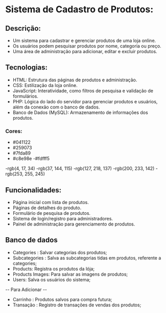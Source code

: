 # Sistema de Cadastro de Produtos:

## Descrição:

- Um sistema para cadastrar e gerenciar produtos de uma loja online.
- Os usuários podem pesquisar produtos por nome, categoria ou preço.
- Uma área de administração para adicionar, editar e excluir produtos.

## Tecnologias:

- HTML: Estrutura das páginas de produtos e administração.
- CSS: Estilização da loja online.
- JavaScript: Interatividade, como filtros de pesquisa e validação de formulários.
- PHP: Lógica do lado do servidor para gerenciar produtos e usuários, além da conexão com o banco de dados.
- Banco de Dados (MySQL): Armazenamento de informações dos produtos.

### Cores:
- #041122
- #259073
- #7fda89
- #c8e98e
-#fdfff5

-rgb(4, 17, 34)
-rgb(37, 144, 115)
-rgb(127, 218, 137)
-rgb(200, 233, 142)
-rgb(253, 255, 245)


## Funcionalidades:

- Página inicial com lista de produtos.
- Páginas de detalhes do produto.
- Formulário de pesquisa de produtos.
- Sistema de login/registro para administradores.
- Painel de administração para gerenciamento de produtos.

## Banco de dados

- Categories : Salvar categorias dos produtos;
- Subcategories : Salva as subcategorias tidas em produtos, referente a categories;
- Products: Registra os produtos da lója;
- Products Images: Para salvar as imagens de produtos;
- Users: Salva os usuários do sistema;

-- Para Adicionar --
- Carrinho : Produtos salvos para compra futura;
- Transação : Registro de transações de vendas dos produtos;